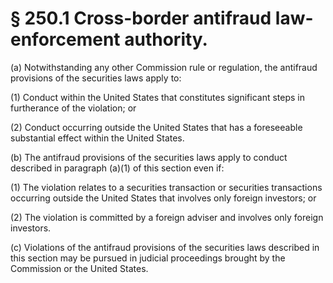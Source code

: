 # § 250.1   Cross-border antifraud law-enforcement authority.

(a) Notwithstanding any other Commission rule or regulation, the antifraud provisions of the securities laws apply to:


(1) Conduct within the United States that constitutes significant steps in furtherance of the violation; or


(2) Conduct occurring outside the United States that has a foreseeable substantial effect within the United States.


(b) The antifraud provisions of the securities laws apply to conduct described in paragraph (a)(1) of this section even if:


(1) The violation relates to a securities transaction or securities transactions occurring outside the United States that involves only foreign investors; or


(2) The violation is committed by a foreign adviser and involves only foreign investors.


(c) Violations of the antifraud provisions of the securities laws described in this section may be pursued in judicial proceedings brought by the Commission or the United States.




